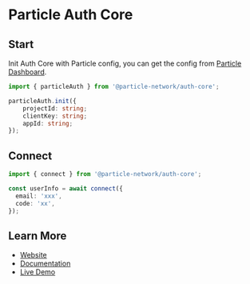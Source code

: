 # Particle Auth Core

## Start

Init Auth Core with Particle config, you can get the config from [Particle Dashboard](https://dashboard.particle.network/).

```ts
import { particleAuth } from '@particle-network/auth-core';

particleAuth.init({
    projectId: string;
    clientKey: string;
    appId: string;
});
```

## Connect

```ts
import { connect } from '@particle-network/auth-core';

const userInfo = await connect({
  email: 'xxx',
  code: 'xx',
});
```

## Learn More

- [Website](https://particle.network)
- [Documentation](https://docs.particle.network/)
- [Live Demo](https://core-demo.particle.network/)
